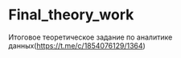 # Final_theory_work
Итоговое теоретическое задание по аналитике данных(https://t.me/c/1854076129/1364)

